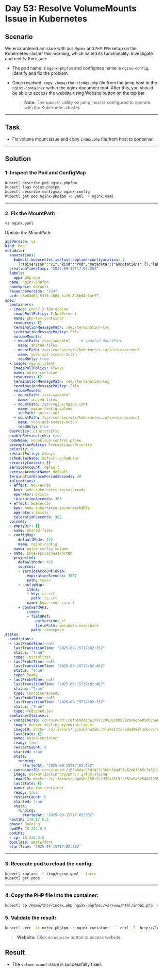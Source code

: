 # Day 53: Resolve VolumeMounts Issue in Kubernetes

## Scenario

We encountered an issue with our `Nginx` and `PHP-FPM` setup on the Kubernetes cluster this morning, which halted its functionality. Investigate and rectify the issue:

- The pod name is `nginx-phpfpm` and configmap name is `nginx-config`. Identify and fix the problem.
- Once resolved, `copy /home/thor/index.php` file from the jump host to the `nginx-container` within the nginx document root. After this, you should be able to access the website using Website button on the top bar.


  > **Note:** The `kubectl` utility on jump_host is configured to operate with the Kubernetes cluster.

---

## Task

- Fix volume mount issue and copy `index.php` file from host to container.

---

## Solution

### 1. Inspect the Pod and ConfigMap

```bash
kubectl describe pod nginx-phpfpm
kubectl logs nginx-phpfpm
kubectl describe configmap nginx-config
kubectl get pod nginx-phpfpm -o yaml  > nginx.yaml

```
---

### 2. Fix the MountPath

```bash
vi nginx.yaml
```
Update the MountPath:

```yaml
apiVersion: v1
kind: Pod
metadata:
  annotations:
    kubectl.kubernetes.io/last-applied-configuration: |
      {"apiVersion":"v1","kind":"Pod","metadata":{"annotations":{},"labels":{"app":"php-app"},"name":"nginx-phpfpm","namespace":"default"},"spec":{"containers":[{"image":"php:7.2-fpm-alpine","name":"php-fpm-container","volumeMounts":[{"mountPath":"/usr/share/nginx/html","name":"shared-files"}]},{"image":"nginx:latest","name":"nginx-container","volumeMounts":[{"mountPath":"/var/www/html","name":"shared-files"},{"mountPath":"/etc/nginx/nginx.conf","name":"nginx-config-volume","subPath":"nginx.conf"}]}],"volumes":[{"emptyDir":{},"name":"shared-files"},{"configMap":{"name":"nginx-config"},"name":"nginx-config-volume"}]}}
  creationTimestamp: "2025-09-15T17:02:35Z"
  labels:
    app: php-app
  name: nginx-phpfpm
  namespace: default
  resourceVersion: "724"
  uid: c3b83d09-5376-4084-baf5-845b50e34e52
spec:
  containers:
  - image: php:7.2-fpm-alpine
    imagePullPolicy: IfNotPresent
    name: php-fpm-container
    resources: {}
    terminationMessagePath: /dev/termination-log
    terminationMessagePolicy: File
    volumeMounts:
    - mountPath: /var/www/html     # updated MountPath
      name: shared-files
    - mountPath: /var/run/secrets/kubernetes.io/serviceaccount
      name: kube-api-access-hct8h
      readOnly: true
  - image: nginx:latest
    imagePullPolicy: Always
    name: nginx-container
    resources: {}
    terminationMessagePath: /dev/termination-log
    terminationMessagePolicy: File
    volumeMounts:
    - mountPath: /var/www/html
      name: shared-files
    - mountPath: /etc/nginx/nginx.conf
      name: nginx-config-volume
      subPath: nginx.conf
    - mountPath: /var/run/secrets/kubernetes.io/serviceaccount
      name: kube-api-access-hct8h
      readOnly: true
  dnsPolicy: ClusterFirst
  enableServiceLinks: true
  nodeName: kodekloud-control-plane
  preemptionPolicy: PreemptLowerPriority
  priority: 0
  restartPolicy: Always
  schedulerName: default-scheduler
  securityContext: {}
  serviceAccount: default
  serviceAccountName: default
  terminationGracePeriodSeconds: 30
  tolerations:
  - effect: NoExecute
    key: node.kubernetes.io/not-ready
    operator: Exists
    tolerationSeconds: 300
  - effect: NoExecute
    key: node.kubernetes.io/unreachable
    operator: Exists
    tolerationSeconds: 300
  volumes:
  - emptyDir: {}
    name: shared-files
  - configMap:
      defaultMode: 420
      name: nginx-config
    name: nginx-config-volume
  - name: kube-api-access-hct8h
    projected:
      defaultMode: 420
      sources:
      - serviceAccountToken:
          expirationSeconds: 3607
          path: token
      - configMap:
          items:
          - key: ca.crt
            path: ca.crt
          name: kube-root-ca.crt
      - downwardAPI:
          items:
          - fieldRef:
              apiVersion: v1
              fieldPath: metadata.namespace
            path: namespace
status:
  conditions:
  - lastProbeTime: null
    lastTransitionTime: "2025-09-15T17:02:35Z"
    status: "True"
    type: Initialized
  - lastProbeTime: null
    lastTransitionTime: "2025-09-15T17:02:46Z"
    status: "True"
    type: Ready
  - lastProbeTime: null
    lastTransitionTime: "2025-09-15T17:02:46Z"
    status: "True"
    type: ContainersReady
  - lastProbeTime: null
    lastTransitionTime: "2025-09-15T17:02:35Z"
    status: "True"
    type: PodScheduled
  containerStatuses:
  - containerID: containerd://6fa59dd1de1797c7d980cbb85920c6ebad5d025e62d2090ffe763ae791ca4abc
    image: docker.io/library/nginx:latest
    imageID: docker.io/library/nginx@sha256:d5f28ef21aabddd098f3dbc21fe5b7a7d7a184720bc07da0b6c9b9820e97f25e
    lastState: {}
    name: nginx-container
    ready: true
    restartCount: 0
    started: true
    state:
      running:
        startedAt: "2025-09-15T17:02:45Z"
  - containerID: containerd://65a8dac95df427c3b0b384d2fe62e8f3b5e7452fae1b2b22279142acbe26c6b9
    image: docker.io/library/php:7.2-fpm-alpine
    imageID: docker.io/library/php@sha256:2e2d92415f3fc552e9a62548d1235f852c864fcdc94bcf2905805d92baefc87f
    lastState: {}
    name: php-fpm-container
    ready: true
    restartCount: 0
    started: true
    state:
      running:
        startedAt: "2025-09-15T17:02:38Z"
  hostIP: 172.17.0.2
  phase: Running
  podIP: 10.244.0.5
  podIPs:
  - ip: 10.244.0.5
  qosClass: BestEffort
  startTime: "2025-09-15T17:02:35Z"
```

---

### 3. Recreate pod to reload the config:

```bash
kubectl replace -f /tmp/nginx.yaml --force
kubectl get pods 
```
---

### 4. Copy the PHP file into the container:

```bash
kubectl cp /home/thor/index.php nginx-phpfpm:/var/www/html/index.php -c nginx-container
```
### 5. Validate the result:

```bash
kubectl exec -it nginx-phpfpm -c nginx-container  -- curl -I  http://localhost:8099
```
> **Website:** Click on `Website` button to access website.

## Result

- The `volume mount` issue is successfully fixed.
